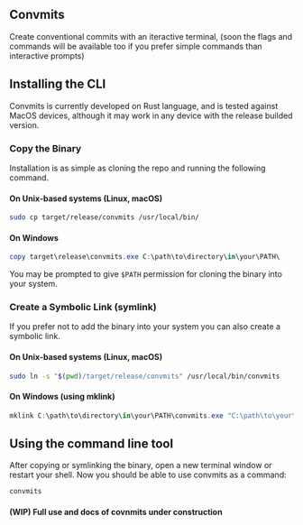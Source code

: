 ## Convmits

Create conventional commits with an iteractive terminal, (soon the flags and commands will be available too if you prefer simple commands than interactive prompts)

## Installing the CLI

Convmits is currently developed on Rust language, and is tested against MacOS devices, although it may work in any device with the release builded version.

### Copy the Binary

Installation is as simple as cloning the repo and running the following command.

#### On Unix-based systems (Linux, macOS)
```sh
sudo cp target/release/convmits /usr/local/bin/
```

#### On Windows
```powershell
copy target\release\convmits.exe C:\path\to\directory\in\your\PATH\
```

You may be prompted to give `$PATH` permission for cloning the binary into your system.

### Create a Symbolic Link (symlink)

If you prefer not to add the binary into your system you can also create a symbolic link.

#### On Unix-based systems (Linux, macOS)
```sh
sudo ln -s "$(pwd)/target/release/convmits" /usr/local/bin/convmits
```

#### On Windows (using mklink)
```powershell
mklink C:\path\to\directory\in\your\PATH\convmits.exe "C:\path\to\your\rust\project\directory\target\release\convmits.exe"
```

## Using the command line tool

After copying or symlinking the binary, open a new terminal window or restart your shell. Now you should be able to use convmits as a command:

```bash
convmits
```

#### (WIP) Full use and docs of covnmits under construction